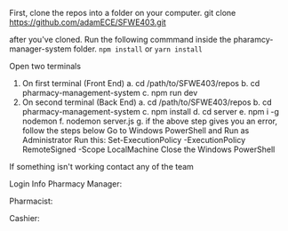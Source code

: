 First, clone the repos into a folder on your computer.
git clone https://github.com/adamECE/SFWE403.git

after you've cloned. Run the following commmand inside the pharamcy-manager-system folder. 
`npm install` or `yarn install` 

Open two terminals
1. On first terminal (Front End)
  a. cd /path/to/SFWE403/repos
  b. cd pharmacy-management-system
  c. npm run dev
2. On second terminal (Back End)
  a. cd /path/to/SFWE403/repos
  b. cd pharmacy-management-system
  c. npm install
  d. cd server
  e. npm i -g nodemon
  f. nodemon server.js
  g. if the above step gives you an error, follow the steps below
    Go to Windows PowerShell and Run as Administrator
    Run this: Set-ExecutionPolicy -ExecutionPolicy RemoteSigned -Scope LocalMachine
    Close the Windows PowerShell
   
If something isn't working contact any of the team



Login Info
Pharmacy Manager:

Pharmacist:

Cashier:

